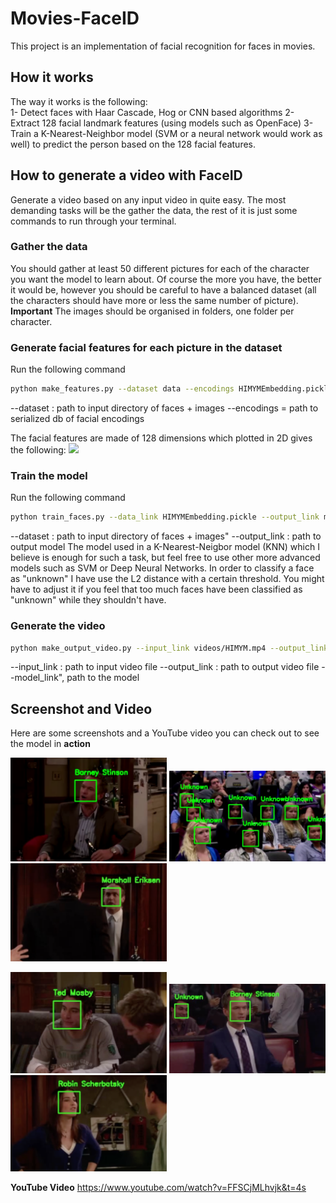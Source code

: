 # Movies-FaceID
This project is an implementation of facial recognition for faces in movies.

## How it works
The way it works is the following:  
1- Detect faces with Haar Cascade, Hog or CNN based algorithms
2- Extract 128 facial landmark features (using models such as OpenFace)
3- Train a K-Nearest-Neighbor model (SVM or a neural network would work as well) to predict the person based on the 128 facial features.

## How to generate a video with FaceID
Generate a video based on any input video in quite easy. The most demanding tasks will be the gather the data, the rest of it is just some commands to run through your terminal.

### Gather the data
You should gather at least 50 different pictures for each of the character you want the model to learn about. Of course the more you have, the better it would be, however you should be careful to have a balanced dataset (all the characters should have more or less the same number of picture).
**Important** The images should be organised in folders, one folder per character.

### Generate facial features for each picture in the dataset
Run the following command
```bash
python make_features.py --dataset data --encodings HIMYMEmbedding.pickle 
```
--dataset : path to input directory of faces + images 
--encodings = path to serialized db of facial encodings

The facial features are made of 128 dimensions which plotted in 2D gives the following:
<img src="https://github.com/Yinshangyi/Movies-FaceID/blob/master/img/TSNE.jpg" width="600" style="text-align:center;">

### Train the model
Run the following command
```bash
python train_faces.py --data_link HIMYMEmbedding.pickle --output_link model.pickle
```
--dataset : path to input directory of faces + images"
--output_link : path to output model
The model used in a K-Nearest-Neigbor model (KNN) which I believe is enough for such a task, but feel free to use other more advanced models such as SVM or Deep Neural Networks.
In order to classify a face as "unknown" I have use the L2 distance with a certain threshold. You might have to adjust it if you feel that too much faces have been classified as "unknown" while they shouldn't have.

### Generate the video
```bash
python make_output_video.py --input_link videos/HIMYM.mp4 --output_link output/test.avi --model_link model.pickle
```
--input_link : path to input video file
--output_link : path to output video file
--model_link", path to the model

## Screenshot and Video
Here are some screenshots and a YouTube video you can check out to see the model in **action**

<p float="left">
  <img src="img/img1.png" width="250" />
  <img src="img/img2.png" width="250" /> 
  <img src="img/img3.png" width="250" />
</p>

<p float="left">
  <img src="img/img4.png" width="250" />
  <img src="img/img5.png" width="250" /> 
  <img src="img/img6.png" width="250" />
</p>

**YouTube Video**
https://www.youtube.com/watch?v=FFSCjMLhvjk&t=4s
